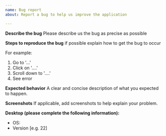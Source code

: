 ```yaml
---
name: Bug report
about: Report a bug to help us improve the application

---
```


**Describe the bug**
Please describe us the bug as precise as possible

**Steps to reproduce the bug**
if possible explain how to get the bug to occur

For example:
1. Go to '...'
2. Click on '....'
3. Scroll down to '....'
4. See error

**Expected behavior**
A clear and concise description of what you expected to happen.

**Screenshots**
If applicable, add screenshots to help explain your problem.

**Desktop (please complete the following information):**
 - OS:
 - Version [e.g. 22]

